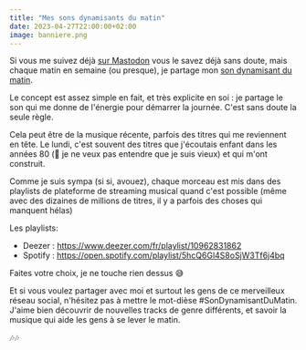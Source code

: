 ```yaml
---
title: "Mes sons dynamisants du matin"
date: 2023-04-27T22:00:00+02:00
image: banniere.png
---
```

Si vous me suivez déjà [sur Mastodon](https://pouet.chapril.org/@zibok) vous le savez déjà sans doute, mais chaque matin en semaine (ou presque), je partage mon [son dynamisant du matin](https://pouet.chapril.org/tags/SonDynamisantDuMatin).

Le concept est assez simple en fait, et très explicite en soi&nbsp;: je partage le son qui me donne de l'énergie pour démarrer la journée. C'est sans doute la seule règle.

Cela peut être de la musique récente, parfois des titres qui me reviennent en tête. Le lundi, c'est souvent des titres que j'écoutais enfant dans les années 80 (🤫 je ne veux pas entendre que je suis vieux) et qui m'ont construit.

Comme je suis sympa (si si, avouez), chaque morceau est mis dans des playlists de plateforme de streaming musical quand c'est possible (même avec des dizaines de millions de titres, il y a parfois des choses qui manquent hélas)

Les playlists:
* Deezer : https://www.deezer.com/fr/playlist/10962831862
* Spotify : https://open.spotify.com/playlist/5hcQ6Gl4S8oSjW3Tf6j4bq

Faites votre choix, je ne touche rien dessus 😅

Et si vous voulez partager avec moi et surtout les gens de ce merveilleux réseau social, n'hésitez pas à mettre le mot-dièse #SonDynamisantDuMatin. J'aime bien découvrir de nouvelles tracks de genre différents, et savoir la musique qui aide les gens à se lever le matin.

🎶🎶